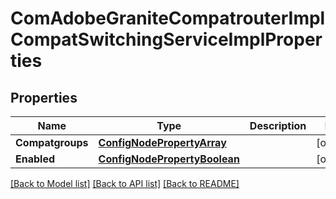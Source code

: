 # ComAdobeGraniteCompatrouterImplCompatSwitchingServiceImplProperties

## Properties
Name | Type | Description | Notes
------------ | ------------- | ------------- | -------------
**Compatgroups** | [**ConfigNodePropertyArray**](configNodePropertyArray.md) |  | [optional] 
**Enabled** | [**ConfigNodePropertyBoolean**](configNodePropertyBoolean.md) |  | [optional] 

[[Back to Model list]](../README.md#documentation-for-models) [[Back to API list]](../README.md#documentation-for-api-endpoints) [[Back to README]](../README.md)


